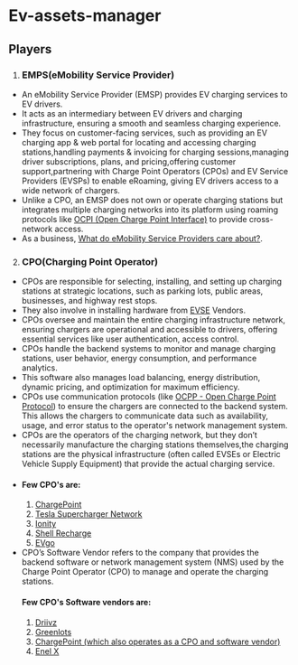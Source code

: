 # Ev-assets-manager

## Players
1. ### EMPS(eMobility Service Provider)
* An eMobility Service Provider (EMSP) provides EV charging services to EV drivers.
* It acts as an intermediary between EV drivers and charging infrastructure, ensuring a smooth and seamless charging experience.
* They focus on customer-facing services, such as providing an EV charging app & web portal for locating and accessing charging stations,handling payments & invoicing for charging sessions,managing driver subscriptions, plans, and pricing,offering customer support,partnering with Charge Point Operators (CPOs) and EV Service Providers (EVSPs) to enable eRoaming, giving EV drivers access to a wide network of chargers.
* Unlike a CPO, an EMSP does not own or operate charging stations but integrates multiple charging networks into its platform using roaming protocols like [OCPI (Open Charge Point Interface)](https://driivz.com/blog/seamless-ev-charging-with-ocpi/) to provide cross-network access.
* As a business, [What do eMobility Service Providers care about?](https://driivz.com/glossary/e-mobility-service-provider/).
  
2. ### CPO(Charging Point Operator)
* CPOs are responsible for selecting, installing, and setting up charging stations at strategic locations, such as parking lots, public areas, businesses, and highway rest stops.
* They also involve in installing hardware from [EVSE]() Vendors.
* CPOs oversee and maintain the entire charging infrastructure network, ensuring chargers are operational and accessible to drivers, offering essential services like user authentication, access control.
* CPOs handle the backend systems to monitor and manage charging stations, user behavior, energy consumption, and performance analytics.
* This software also manages load balancing, energy distribution, dynamic pricing, and optimization for maximum efficiency.
* CPOs use communication protocols (like [OCPP - Open Charge Point Protocol](https://openchargealliance.org/protocols/open-charge-point-protocol/)) to ensure the chargers are connected to the backend system. This allows the chargers to communicate data such as availability, usage, and error status to the operator's network management system.
* CPOs are the operators of the charging network, but they don’t necessarily manufacture the charging stations themselves,the charging stations are the physical infrastructure (often called EVSEs or Electric Vehicle Supply Equipment) that provide the actual charging service.
* #### Few CPO's are:
  1. [ChargePoint](https://www.chargepoint.com/?srsltid=AfmBOoppl-RhnILRkJT4HfOy0t1POYud-O4npzAx8iHC_V9yEtbYKkoG)
  2. [Tesla Supercharger Network](https://www.tesla.com/supercharger)
  3. [Ionity](https://www.ionity.eu/)
  4. [Shell Recharge](https://www.shell.in/motorists/shell-recharge.html)
  5. [EVgo](https://evgo.com/)
* CPO’s Software Vendor refers to the company that provides the backend software or network management system (NMS) used by the Charge Point Operator (CPO) to manage and operate the charging stations.
  #### Few CPO's Software vendors are:
  1. [Driivz](https://driivz.com/)
  2. [Greenlots](https://www.shell.us/electric-vehicle-charging.html#vanity-aHR0cHM6Ly93d3cuc2hlbGwudXMvc2hlbGxyZWNoYXJnZS5odG1s)
  3. [ChargePoint (which also operates as a CPO and software vendor)](https://www.chargepoint.com/?srsltid=AfmBOoqvj2MdA9oOqgLViDCPKJecfATzYjUIFAAsSPgroru7D4QW6wlu)
  4. [Enel X](https://www.mobility.enelx.com/)
  
  
